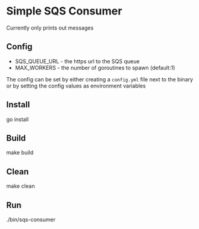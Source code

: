 # Simple SQS Consumer

Currently only prints out messages

## Config

* SQS_QUEUE_URL - the https url to the SQS queue
* MAX_WORKERS - the number of goroutines to spawn (default:1)

The config can be set by either creating a `config.yml` file next to the binary or by setting the config values as environment variables

## Install
go install

## Build
make build

## Clean
make clean

## Run
./bin/sqs-consumer
